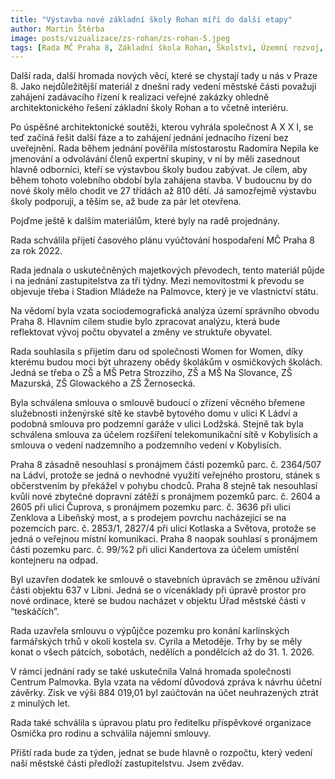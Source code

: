 ```yaml
---
title: "Výstavba nové základní školy Rohan míří do další etapy"
author: Martin Štěrba
image: posts/vizualizace/zs-rohan/zs-rohan-5.jpeg
tags: [Rada MČ Praha 8, Základní škola Rohan, Školství, Územní rozvoj, Karlín]
---
```


Další rada, další hromada nových věcí, které se chystají tady u nás v Praze 8. Jako nejdůležitější materiál z dnešní rady vedení městské části považuji zahájení zadávacího řízení k realizaci veřejné zakázky ohledně architektonického řešení základní školy Rohan a to včetně interiéru.

Po úspěšné architektonické soutěži, kterou vyhrála společnost A X X I, se teď začíná řešit další fáze a to zahájení jednání jednacího řízení bez uveřejnění. Rada během jednání pověřila místostarostu Radomíra Nepila ke jmenování a odvolávání členů expertní skupiny, v ní by měli zasednout hlavně odborníci, kteří se výstavbou školy budou zabývat. Je cílem, aby během tohoto volebního období byla zahájena stavba. V budoucnu by do nové školy mělo chodit ve 27 třídách až 810 dětí. Já samozřejmě výstavbu školy podporuji, a těším se, až bude za pár let otevřena. 

Pojďme ještě k dalším materiálům, které byly na radě projednány. 

Rada schválila přijetí časového plánu vyúčtování hospodaření MČ Praha 8 za rok 2022. 

Rada jednala o uskutečněných majetkových převodech, tento materiál půjde i na jednání zastupitelstva za tři týdny. Mezi nemovitostmi k převodu se objevuje třeba i Stadion Mládeže na Palmovce, který je ve vlastnictví státu.

Na vědomí byla vzata sociodemografická analýza území správního obvodu Praha 8. Hlavním cílem studie bylo zpracovat analýzu, která bude reflektovat vývoj počtu obyvatel a změny ve struktuře obyvatel. 

Rada souhlasila s přijetím daru od společnosti Women for Women, díky kterému budou moci být uhrazeny obědy školákům v osmičkových školách. Jedná se třeba o ZŠ a MŠ Petra Strozziho, ZŠ a MŠ Na Slovance, ZŠ Mazurská, ZŠ Glowackého a ZŠ Žernosecká. 

Byla schválena smlouva o smlouvě budoucí o zřízení věcného břemene služebnosti inženýrské sítě ke stavbě bytového domu v ulici K Ládví a podobná smlouva pro podzemní garáže v ulici Lodžská. Stejně tak byla schválena smlouva za účelem rozšíření telekomunikační sítě v Kobylisích a smlouva o vedení nadzemního a podzemního vedení v Kobylisích. 

Praha 8 zásadně nesouhlasí s pronájmem části pozemků parc. č. 2364/507 na Ládví, protože se jedná o nevhodné využití veřejného prostoru, stánek s občerstvením by překážel v pohybu chodců. Praha 8 stejně tak nesouhlasí kvůli nové zbytečné dopravní zátěži s pronájmem pozemků parc. č. 2604 a 2605 při ulici Čuprova, s pronájmem pozemku parc. č. 3636 při ulici Zenklova a Libeňský most, a s prodejem povrchu nacházející se na pozemcích parc. č. 2853/1, 2827/4 při ulici Kotlaska a Světova, protože se jedná o veřejnou místní komunikaci. Praha 8 naopak souhlasí s pronájmem části pozemku parc. č. 99/%2 při ulici Kandertova za účelem umístění kontejneru na odpad. 

Byl uzavřen dodatek ke smlouvě o stavebních úpravách se změnou užívání části objektu 637 v Libni. Jedná se o vícenáklady při úpravě prostor pro nové ordinace, které se budou nacházet v objektu Úřad městské části v “teskáčích”. 

Rada uzavřela smlouvu o výpůjčce pozemku pro konání karlínských farmářských trhů v okolí kostela sv. Cyrila a Metoděje. Trhy by se měly konat o všech pátcích, sobotách, nedělích a pondělcích až do 31. 1. 2026. 

V rámci jednání rady se také uskutečnila Valná hromada společnosti Centrum Palmovka. Byla vzata na vědomí důvodová zpráva k návrhu účetní závěrky. Zisk ve výši 884 019,01 byl zaúčtován na účet neuhrazených ztrát z minulých let.

Rada také schválila s úpravou platu pro ředitelku příspěvkové organizace Osmička pro rodinu a schválila nájemní smlouvy. 

Příští rada bude za týden, jednat se bude hlavně o rozpočtu, který vedení naší městské části předloží zastupitelstvu. Jsem zvědav.

